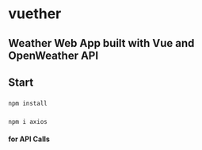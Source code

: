# vuether

## Weather Web App built with Vue and OpenWeather API

## Start

###

`npm install`

###

`npm i axios`

#### for API Calls
